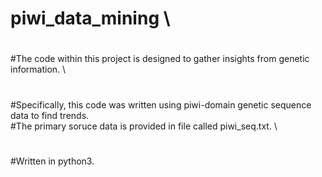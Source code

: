 # piwi_data_mining \
#
#
#
#The code within this project is designed to gather insights from genetic information. \
#
#
#Specifically, this code was written using piwi-domain genetic sequence data to find trends.\
#The primary soruce data is provided in file called piwi_seq.txt. \
#
#Written in python3.
